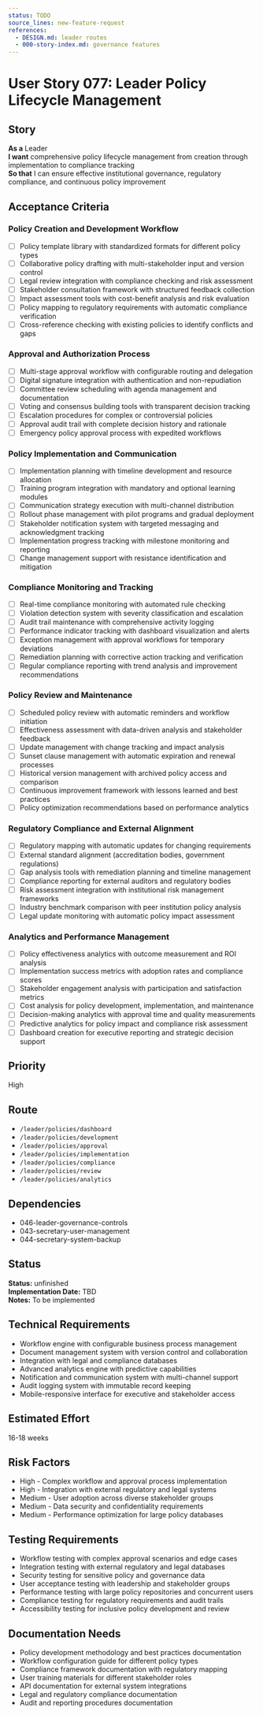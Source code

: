 ```yaml
---
status: TODO
source_lines: new-feature-request
references:
  - DESIGN.md: leader routes
  - 000-story-index.md: governance features
---
```


# User Story 077: Leader Policy Lifecycle Management

## Story
**As a** Leader  
**I want** comprehensive policy lifecycle management from creation through implementation to compliance tracking  
**So that** I can ensure effective institutional governance, regulatory compliance, and continuous policy improvement

## Acceptance Criteria

### Policy Creation and Development Workflow
- [ ] Policy template library with standardized formats for different policy types
- [ ] Collaborative policy drafting with multi-stakeholder input and version control
- [ ] Legal review integration with compliance checking and risk assessment
- [ ] Stakeholder consultation framework with structured feedback collection
- [ ] Impact assessment tools with cost-benefit analysis and risk evaluation
- [ ] Policy mapping to regulatory requirements with automatic compliance verification
- [ ] Cross-reference checking with existing policies to identify conflicts and gaps

### Approval and Authorization Process
- [ ] Multi-stage approval workflow with configurable routing and delegation
- [ ] Digital signature integration with authentication and non-repudiation
- [ ] Committee review scheduling with agenda management and documentation
- [ ] Voting and consensus building tools with transparent decision tracking
- [ ] Escalation procedures for complex or controversial policies
- [ ] Approval audit trail with complete decision history and rationale
- [ ] Emergency policy approval process with expedited workflows

### Policy Implementation and Communication
- [ ] Implementation planning with timeline development and resource allocation
- [ ] Training program integration with mandatory and optional learning modules
- [ ] Communication strategy execution with multi-channel distribution
- [ ] Rollout phase management with pilot programs and gradual deployment
- [ ] Stakeholder notification system with targeted messaging and acknowledgment tracking
- [ ] Implementation progress tracking with milestone monitoring and reporting
- [ ] Change management support with resistance identification and mitigation

### Compliance Monitoring and Tracking
- [ ] Real-time compliance monitoring with automated rule checking
- [ ] Violation detection system with severity classification and escalation
- [ ] Audit trail maintenance with comprehensive activity logging
- [ ] Performance indicator tracking with dashboard visualization and alerts
- [ ] Exception management with approval workflows for temporary deviations
- [ ] Remediation planning with corrective action tracking and verification
- [ ] Regular compliance reporting with trend analysis and improvement recommendations

### Policy Review and Maintenance
- [ ] Scheduled policy review with automatic reminders and workflow initiation
- [ ] Effectiveness assessment with data-driven analysis and stakeholder feedback
- [ ] Update management with change tracking and impact analysis
- [ ] Sunset clause management with automatic expiration and renewal processes
- [ ] Historical version management with archived policy access and comparison
- [ ] Continuous improvement framework with lessons learned and best practices
- [ ] Policy optimization recommendations based on performance analytics

### Regulatory Compliance and External Alignment
- [ ] Regulatory mapping with automatic updates for changing requirements
- [ ] External standard alignment (accreditation bodies, government regulations)
- [ ] Gap analysis tools with remediation planning and timeline management
- [ ] Compliance reporting for external auditors and regulatory bodies
- [ ] Risk assessment integration with institutional risk management frameworks
- [ ] Industry benchmark comparison with peer institution policy analysis
- [ ] Legal update monitoring with automatic policy impact assessment

### Analytics and Performance Management
- [ ] Policy effectiveness analytics with outcome measurement and ROI analysis
- [ ] Implementation success metrics with adoption rates and compliance scores
- [ ] Stakeholder engagement analysis with participation and satisfaction metrics
- [ ] Cost analysis for policy development, implementation, and maintenance
- [ ] Decision-making analytics with approval time and quality measurements
- [ ] Predictive analytics for policy impact and compliance risk assessment
- [ ] Dashboard creation for executive reporting and strategic decision support

## Priority
High

## Route
- `/leader/policies/dashboard`
- `/leader/policies/development`
- `/leader/policies/approval`
- `/leader/policies/implementation`
- `/leader/policies/compliance`
- `/leader/policies/review`
- `/leader/policies/analytics`

## Dependencies
- 046-leader-governance-controls
- 043-secretary-user-management
- 044-secretary-system-backup


## Status
**Status:** unfinished  
**Implementation Date:** TBD  
**Notes:** To be implemented
## Technical Requirements
- Workflow engine with configurable business process management
- Document management system with version control and collaboration
- Integration with legal and compliance databases
- Advanced analytics engine with predictive capabilities
- Notification and communication system with multi-channel support
- Audit logging system with immutable record keeping
- Mobile-responsive interface for executive and stakeholder access

## Estimated Effort
16-18 weeks

## Risk Factors
- High - Complex workflow and approval process implementation
- High - Integration with external regulatory and legal systems
- Medium - User adoption across diverse stakeholder groups
- Medium - Data security and confidentiality requirements
- Medium - Performance optimization for large policy databases

## Testing Requirements
- Workflow testing with complex approval scenarios and edge cases
- Integration testing with external regulatory and legal databases
- Security testing for sensitive policy and governance data
- User acceptance testing with leadership and stakeholder groups
- Performance testing with large policy repositories and concurrent users
- Compliance testing for regulatory requirements and audit trails
- Accessibility testing for inclusive policy development and review

## Documentation Needs
- Policy development methodology and best practices documentation
- Workflow configuration guide for different policy types
- Compliance framework documentation with regulatory mapping
- User training materials for different stakeholder roles
- API documentation for external system integrations
- Legal and regulatory compliance documentation
- Audit and reporting procedures documentation